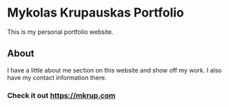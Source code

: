 # Mykolas Krupauskas Portfolio

This is my personal portfolio website.

## About

I have a little about me section on this website and show off my work. I also have my contact information there.

### Check it out https://mkrup.com